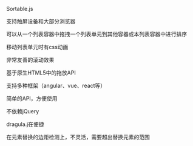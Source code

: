 

Sortable.js

支持触屏设备和大部分浏览器

可以从一个列表容器中拖拽一个列表单元到其他容器或本列表容器中进行排序

移动列表单元时有css动画

非常友善的滚动效果

基于原生HTML5中的拖放API

支持多种框架（angular、vue、react等）

简单的API，方便使用

不依赖jQuery


dragula.j在便捷

在元素替换的边距检测上，不灵活，需要超出替换元素的范围